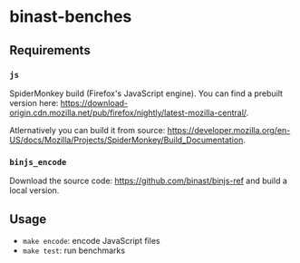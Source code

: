 # binast-benches

## Requirements

### `js`

SpiderMonkey build (Firefox's JavaScript engine). You can find a prebuilt version here: https://download-origin.cdn.mozilla.net/pub/firefox/nightly/latest-mozilla-central/.

Atlernatively you can build it from source: https://developer.mozilla.org/en-US/docs/Mozilla/Projects/SpiderMonkey/Build_Documentation.

### `binjs_encode`

Download the source code: https://github.com/binast/binjs-ref and build a local version.

## Usage

- `make encode`:  encode JavaScript files
- `make test`:  run benchmarks
